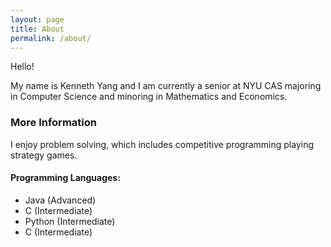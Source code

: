 ```yaml
---
layout: page
title: About
permalink: /about/
---
```


Hello!

My name is Kenneth Yang and I am currently a senior at NYU CAS majoring in Computer Science and minoring in Mathematics and Economics.

### More Information

I enjoy problem solving, which includes competitive programming playing strategy games.

#### Programming Languages:
* Java (Advanced)
* C (Intermediate)
* Python (Intermediate)
* C (Intermediate)
